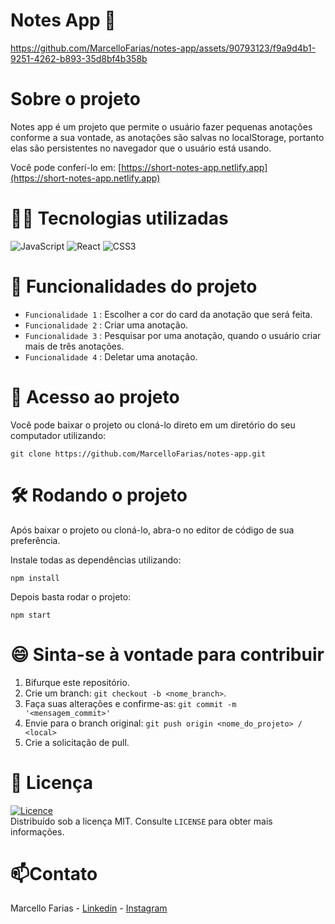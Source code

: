 # Notes App 📝

https://github.com/MarcelloFarias/notes-app/assets/90793123/f9a9d4b1-9251-4262-b893-35d8bf4b358b

# Sobre o projeto

Notes app é um projeto que permite o usuário fazer pequenas anotações conforme a sua vontade, as anotações são salvas no localStorage, portanto elas são persistentes no navegador que o usuário está usando.

Você pode conferí-lo em: [https://short-notes-app.netlify.app](https://short-notes-app.netlify.app)

# 👨‍💻 Tecnologias utilizadas
![JavaScript](https://img.shields.io/badge/javascript-%23323330.svg?style=for-the-badge&logo=javascript&logoColor=%23F7DF1E)
![React](https://img.shields.io/badge/react-%2320232a.svg?style=for-the-badge&logo=react&logoColor=%2361DAFB)
![CSS3](https://img.shields.io/badge/css3-%231572B6.svg?style=for-the-badge&logo=css3&logoColor=white)

# 🔨 Funcionalidades do projeto

 - `Funcionalidade 1` : Escolher a cor do card da anotação que será feita.
 - `Funcionalidade 2` : Criar uma anotação.
 - `Funcionalidade 3` : Pesquisar por uma anotação, quando o usuário criar mais de três anotações.
 - `Funcionalidade 4` : Deletar uma anotação.

# 📂 Acesso ao projeto

Você pode baixar o projeto ou cloná-lo direto em um diretório do seu computador utilizando:
```
git clone https://github.com/MarcelloFarias/notes-app.git
```

# 🛠️ Rodando o projeto

Após baixar o projeto ou cloná-lo, abra-o no editor de código de sua preferência.

Instale todas as dependências utilizando:
```
npm install
```

Depois basta rodar o projeto:
```
npm start
```

# 😄 Sinta-se à vontade para contribuir

1. Bifurque este repositório.
2. Crie um branch: `git checkout -b <nome_branch>`.
3. Faça suas alterações e confirme-as: `git commit -m '<mensagem_commit>'`
4. Envie para o branch original: `git push origin <nome_do_projeto> / <local>`
5. Crie a solicitação de pull.

# 📜 Licença

[![Licence](https://img.shields.io/github/license/Ileriayo/markdown-badges?style=for-the-badge)](./LICENSE) <br>
Distribuído sob a licença MIT. Consulte `LICENSE` para obter mais informações.

# 📫Contato

Marcello Farias - [Linkedin](https://www.linkedin.com/in/marcello-rocha-381572231/) - [Instagram](https://www.instagram.com/cello.farias) 
